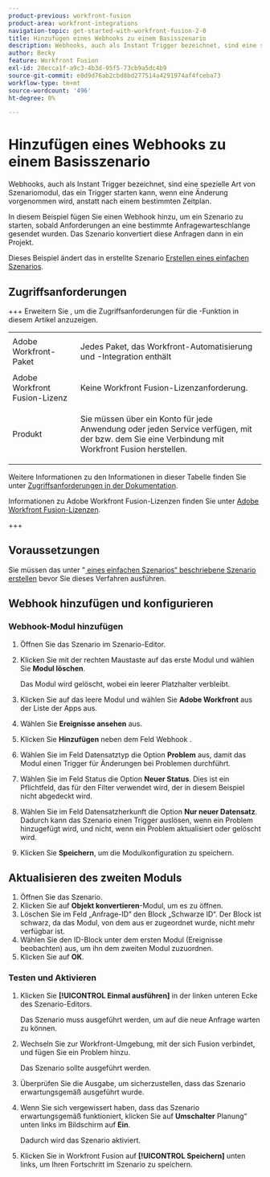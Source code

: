 ```yaml
---
product-previous: workfront-fusion
product-area: workfront-integrations
navigation-topic: get-started-with-workfront-fusion-2-0
title: Hinzufügen eines Webhooks zu einem Basisszenario
description: Webhooks, auch als Instant Trigger bezeichnet, sind eine spezielle Art von Szenariomodul, das ein Trigger starten kann, wenn eine Änderung vorgenommen wird, anstatt nach einem bestimmten Zeitplan.
author: Becky
feature: Workfront Fusion
exl-id: 28ecca1f-a9c3-4b3d-95f5-73cb9a5dc4b9
source-git-commit: e0d9d76ab2cbd8bd277514a4291974af4fceba73
workflow-type: tm+mt
source-wordcount: '496'
ht-degree: 0%

---
```


# Hinzufügen eines Webhooks zu einem Basisszenario

Webhooks, auch als Instant Trigger bezeichnet, sind eine spezielle Art von Szenariomodul, das ein Trigger starten kann, wenn eine Änderung vorgenommen wird, anstatt nach einem bestimmten Zeitplan.

In diesem Beispiel fügen Sie einen Webhook hinzu, um ein Szenario zu starten, sobald Anforderungen an eine bestimmte Anfragewarteschlange gesendet wurden. Das Szenario konvertiert diese Anfragen dann in ein Projekt.

Dieses Beispiel ändert das in erstellte Szenario [Erstellen eines einfachen Szenarios](/help/workfront-fusion/build-practice-scenarios/create-basic-scenario.md).

## Zugriffsanforderungen

+++ Erweitern Sie , um die Zugriffsanforderungen für die -Funktion in diesem Artikel anzuzeigen.

<table style="table-layout:auto">
 <col> 
 <col> 
 <tbody> 
  <tr> 
   <td role="rowheader">Adobe Workfront-Paket</td> 
   <td> <p>Jedes Paket, das Workfront-Automatisierung und -Integration enthält</p> </td> 
  </tr> 
  <tr> 
   <td role="rowheader">Adobe Workfront Fusion-Lizenz</td> 
   <td>
   <p>Keine Workfront Fusion-Lizenzanforderung.</p>
   </td> 
  </tr> 
  <tr> 
   <td role="rowheader">Produkt</td> 
   <td>
   <p>Sie müssen über ein Konto für jede Anwendung oder jeden Service verfügen, mit der bzw. dem Sie eine Verbindung mit Workfront Fusion herstellen.</p>
   </td> 
  </tr>
 </tbody> 
</table>

Weitere Informationen zu den Informationen in dieser Tabelle finden Sie unter [Zugriffsanforderungen in der Dokumentation](/help/workfront-fusion/references/licenses-and-roles/access-level-requirements-in-documentation.md).

Informationen zu Adobe Workfront Fusion-Lizenzen finden Sie unter [Adobe Workfront Fusion-Lizenzen](/help/workfront-fusion/set-up-and-manage-workfront-fusion/licensing-operations-overview/license-automation-vs-integration.md).

+++

## Voraussetzungen

Sie müssen das unter &quot;[ eines einfachen Szenarios“ beschriebene Szenario erstellen](/help/workfront-fusion/build-practice-scenarios/create-basic-scenario.md) bevor Sie dieses Verfahren ausführen.

## Webhook hinzufügen und konfigurieren


### Webhook-Modul hinzufügen

1. Öffnen Sie das Szenario im Szenario-Editor.
1. Klicken Sie mit der rechten Maustaste auf das erste Modul und wählen Sie **Modul löschen**.

   Das Modul wird gelöscht, wobei ein leerer Platzhalter verbleibt.

1. Klicken Sie auf das leere Modul und wählen Sie **Adobe Workfront** aus der Liste der Apps aus.
1. Wählen Sie **Ereignisse ansehen** aus.
1. Klicken Sie **Hinzufügen** neben dem Feld Webhook .
1. Wählen Sie im Feld Datensatztyp die Option **Problem** aus, damit das Modul einen Trigger für Änderungen bei Problemen durchführt.
1. Wählen Sie im Feld Status die Option **Neuer Status**. Dies ist ein Pflichtfeld, das für den Filter verwendet wird, der in diesem Beispiel nicht abgedeckt wird.
1. Wählen Sie im Feld Datensatzherkunft die Option **Nur neuer Datensatz**. Dadurch kann das Szenario einen Trigger auslösen, wenn ein Problem hinzugefügt wird, und nicht, wenn ein Problem aktualisiert oder gelöscht wird.
1. Klicken Sie **Speichern**, um die Modulkonfiguration zu speichern.

## Aktualisieren des zweiten Moduls

1. Öffnen Sie das Szenario.
1. Klicken Sie auf **Objekt konvertieren**-Modul, um es zu öffnen.
1. Löschen Sie im Feld „Anfrage-ID“ den Block „Schwarze ID“. Der Block ist schwarz, da das Modul, von dem aus er zugeordnet wurde, nicht mehr verfügbar ist.
1. Wählen Sie den ID-Block unter dem ersten Modul (Ereignisse beobachten) aus, um ihn dem zweiten Modul zuzuordnen.
1. Klicken Sie auf **OK**.



### Testen und Aktivieren

1. Klicken Sie **[!UICONTROL Einmal ausführen]** in der linken unteren Ecke des Szenario-Editors.

   Das Szenario muss ausgeführt werden, um auf die neue Anfrage warten zu können.
1. Wechseln Sie zur Workfront-Umgebung, mit der sich Fusion verbindet, und fügen Sie ein Problem hinzu.

   Das Szenario sollte ausgeführt werden.
1. Überprüfen Sie die Ausgabe, um sicherzustellen, dass das Szenario erwartungsgemäß ausgeführt wurde.
1. Wenn Sie sich vergewissert haben, dass das Szenario erwartungsgemäß funktioniert, klicken Sie auf **Umschalter** Planung“ unten links im Bildschirm auf **Ein**.

   Dadurch wird das Szenario aktiviert.
1. Klicken Sie in Workfront Fusion auf **[!UICONTROL Speichern]** unten links, um Ihren Fortschritt im Szenario zu speichern.
